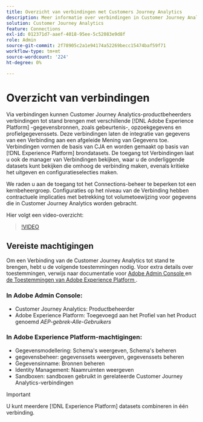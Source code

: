 ```yaml
---
title: Overzicht van verbindingen met Customers Journey Analytics
description: Meer informatie over verbindingen in Customer Journey Analytics.
solution: Customer Journey Analytics
feature: Connections
exl-id: 012371d7-aaef-4018-95ee-5c52083e9d8f
role: Admin
source-git-commit: 2f78905c2a1e94174a52269becc15474baf59f71
workflow-type: tm+mt
source-wordcount: '224'
ht-degree: 0%

---
```


# Overzicht van verbindingen

Via verbindingen kunnen Customer Journey Analytics-productbeheerders verbindingen tot stand brengen met verschillende [!DNL Adobe Experience Platform] -gegevensbronnen, zoals gebeurtenis-, opzoekgegevens en profielgegevenssets. Deze verbindingen laten de integratie van gegevens van een Verbinding aan een afgeleide Mening van Gegevens toe. Verbindingen vormen de basis van CJA en worden gemaakt op basis van [!DNL Experience Platform] brondatasets. De toegang tot Verbindingen laat u ook de manager van Verbindingen bekijken, waar u de onderliggende datasets kunt bekijken die omhoog de verbinding maken, evenals kritieke het uitgeven en configuratieselecties maken.

We raden u aan de toegang tot het Connections-beheer te beperken tot een kernbeheergroep. Configuraties op het niveau van de Verbinding hebben contractuele implicaties met betrekking tot volumetoewijzing voor gegevens die in Customer Journey Analytics worden gebracht.

Hier volgt een video-overzicht:

>[!VIDEO](https://video.tv.adobe.com/v/35111/?quality=12&learn=on)

## Vereiste machtigingen

Om een Verbinding van de Customer Journey Analytics tot stand te brengen, hebt u de volgende toestemmingen nodig. Voor extra details over toestemmingen, verwijs naar documentatie voor [ Adobe Admin Console ](https://helpx.adobe.com/enterprise/admin-guide.html/enterprise/using/manage-permissions-and-roles.ug.html) en [ de Toestemmingen van Adobe Experience Platform ](https://experienceleague.adobe.com/en/docs/experience-platform/access-control/home).

### In Adobe Admin Console:

* Customer Journey Analytics: Productbeheerder
* Adobe Experience Platform: Toegevoegd aan het Profiel van het Product genoemd *AEP-gebrek-Alle-Gebruikers*

### In Adobe Experience Platform-machtigingen:

* Gegevensmodellering: Schema&#39;s weergeven, Schema&#39;s beheren
* gegevensbeheer: gegevenssets weergeven, gegevenssets beheren
* Gegevensinname: Bronnen beheren
* Identity Management: Naamruimten weergeven
* Sandboxen: sandboxen gebruikt in gerelateerde Customer Journey Analytics-verbindingen

>[!IMPORTANT]
>
>U kunt meerdere [!DNL Experience Platform] datasets combineren in één verbinding.
